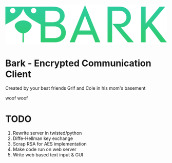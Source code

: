 ![alt text](https://github.com/ColeFortson/Bark/blob/master/Images/bark%20logo%20text%20alpha.png "Woof Woof")
# Bark - Encrypted Communication Client

Created by your best friends Grif and Cole in his mom's basement

woof woof

# TODO

1. Rewrite server in twisted/python
2. Diffe-Hellman key exchange
3. Scrap RSA for AES implementation
4. Make code run on web server
5. Write web based text input & GUI
